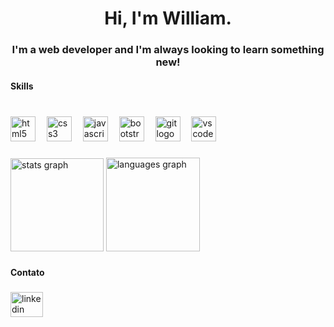 <h1 align="center">Hi, I'm William.</h1>
<h3 align="center">I'm a web developer and I'm always looking to learn something new!</h3>

<h4 align="left">Skills</h4>

###

<br clear="both">

<div align="left">
  <img src="https://cdn.jsdelivr.net/gh/devicons/devicon/icons/html5/html5-original.svg" height="40" alt="html5 logo"  />
  <img width="10" />
  <img src="https://skillicons.dev/icons?i=css" height="40" alt="css3 logo"  />
  <img width="10" />
  <img src="https://cdn.jsdelivr.net/gh/devicons/devicon/icons/javascript/javascript-original.svg" height="40" alt="javascript logo"  />
  <img width="10" />
  <img src="https://cdn.jsdelivr.net/gh/devicons/devicon/icons/bootstrap/bootstrap-original.svg" height="40" alt="bootstrap logo"  />
  <img width="10" />
  <img src="https://cdn.jsdelivr.net/gh/devicons/devicon/icons/git/git-original.svg" height="40" alt="git logo"  />
  <img width="10" />
  <img src="https://cdn.jsdelivr.net/gh/devicons/devicon/icons/vscode/vscode-original.svg" height="40" alt="vscode logo"  />
</div>

###

<div align="left">
  <img src="https://github-readme-stats.vercel.app/api?username=williamcouto&hide_title=false&hide_rank=true&show_icons=true&include_all_commits=true&count_private=false&disable_animations=false&theme=codeSTACKr&locale=en&hide_border=true&order=1" height="149" alt="stats graph"  />
  <img src="https://github-readme-stats.vercel.app/api/top-langs?username=williamcouto&locale=en&hide_title=false&layout=compact&card_width=320&langs_count=7&theme=codeSTACKr&hide_border=false&order=2" height="150" alt="languages graph"  />
</div>

###

<h4 align="left">Contato</h4>

###

<div align="left">
  <a href="www.linkedin.com/in/williamplácido" target="_blank">
    <img src="https://raw.githubusercontent.com/maurodesouza/profile-readme-generator/master/src/assets/icons/social/linkedin/default.svg" width="52" height="40" alt="linkedin logo"  />
  </a>
</div>

###
